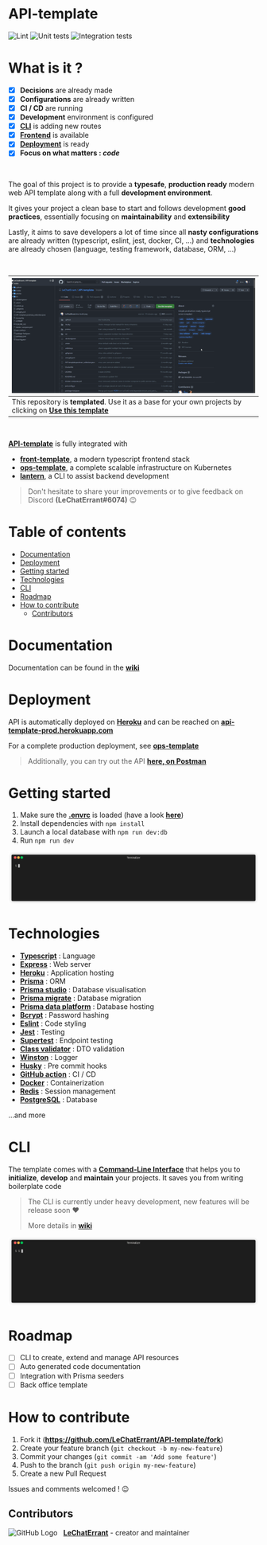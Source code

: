 # API-template
![Lint](https://github.com/LeChatErrant/API-template/workflows/Lint/badge.svg)
![Unit tests](https://github.com/LeChatErrant/API-template/workflows/Unit%20tests/badge.svg)
![Integration tests](https://github.com/LeChatErrant/API-template/workflows/Integration%20tests/badge.svg)

# What is it ?

 - [x] **Decisions** are already made
 - [x] **Configurations** are already written
 - [x] **CI / CD** are running
 - [x] **Development** environment is configured
 - [x] **[CLI](https://github.com/LeChatErrant/lantern)** is adding new routes
 - [x] **[Frontend](https://github.com/LeChatErrant/front-template)** is available
 - [x] **[Deployment](https://github.com/LeChatErrant/ops-template)** is ready
 - [x] **Focus on what matters : *code***

&nbsp;

The goal of this project is to provide a **typesafe**, **production ready** modern web API template along with a full **development environment**.

It gives your project a clean base to start and follows development **good practices**, essentially focusing on **maintainability** and **extensibility**

Lastly, it aims to save developers a lot of time since all **nasty configurations** are already written (typescript, eslint, jest, docker, CI, ...) and **technologies** are already chosen (language, testing framework, database, ORM, ...)

&nbsp;

| ![Template](.github/assets/template.gif)                                                                                                                               |
|------------------------------------------------------------------------------------------------------------------------------------------------------------------------|
| This repository is **templated**. Use it as a base for your own projects by clicking on **[Use this template](https://github.com/LeChatErrant/API-template/generate)** |

&nbsp;

**[API-template](https://github.com/LeChatErrant/API-template)** is fully integrated with
- **[front-template](https://github.com/LeChatErrant/front-template)**, a modern typescript frontend stack
- **[ops-template](https://github.com/LeChatErrant/ops-template)**, a complete scalable infrastructure on Kubernetes
- **[lantern](https://github.com/LeChatErrant/lantern)**, a CLI to assist backend development

> Don't hesitate to share your improvements or to give feedback on Discord **(LeChatErrant#6074)** :wink:


<!-- START doctoc generated TOC please keep comment here to allow auto update -->
<!-- DON'T EDIT THIS SECTION, INSTEAD RE-RUN doctoc TO UPDATE -->
# Table of contents

- [Documentation](#documentation)
- [Deployment](#deployment)
- [Getting started](#getting-started)
- [Technologies](#technologies)
- [CLI](#cli)
- [Roadmap](#roadmap)
- [How to contribute](#how-to-contribute)
  - [Contributors](#contributors)

<!-- END doctoc generated TOC please keep comment here to allow auto update -->

# Documentation

Documentation can be found in the **[wiki](https://github.com/LeChatErrant/API-template/wiki)**

# Deployment

API is automatically deployed on **[Heroku](https://www.heroku.com)** and can be reached on **[api-template-prod.herokuapp.com](https://api-template-prod.herokuapp.com)**

For a complete production deployment, see **[ops-template](https://github.com/LeChatErrant/ops-template)**

> Additionally, you can try out the API **[here, on Postman](https://www.postman.com/LeChatErrant/workspace/api-template)**

# Getting started

1. Make sure the **[.envrc](/.envrc)** is loaded (have a look **[here](https://github.com/LeChatErrant/API-template/wiki/Getting-started#Configuration)**)
2. Install dependencies with `npm install`
3. Launch a local database with `npm run dev:db`
4. Run `npm run dev`

![Deployment example](.github/assets/deployment.gif)

# Technologies

 - **[Typescript](https://www.typescriptlang.org/)** : Language
 - **[Express](https://expressjs.com/)** : Web server
 - **[Heroku](https://www.heroku.com)** : Application hosting
 - **[Prisma](https://www.prisma.io/)** : ORM
 - **[Prisma studio](https://www.prisma.io/studio)** : Database visualisation
 - **[Prisma migrate](https://www.prisma.io/migrate)** : Database migration
 - **[Prisma data platform](https://www.prisma.io/dataplatform)** : Database hosting
 - **[Bcrypt](https://www.npmjs.com/package/bcrypt)** : Password hashing
 - **[Eslint](https://eslint.org/)** : Code styling
 - **[Jest](https://jestjs.io/)** : Testing
 - **[Supertest](https://www.npmjs.com/package/supertest)** : Endpoint testing
 - **[Class validator](https://github.com/typestack/class-validator)** : DTO validation
 - **[Winston](https://github.com/winstonjs/winston)** : Logger
 - **[Husky](https://typicode.github.io/husky/#/)** : Pre commit hooks
 - **[GitHub action](https://github.com/features/actions)** : CI / CD
 - **[Docker](https://www.docker.com/)** : Containerization
 - **[Redis](https://redis.io/)** : Session management
 - **[PostgreSQL](https://www.postgresql.org/)** : Database

...and more

# CLI

The template comes with a **[Command-Line Interface](https://github.com/LeChatErrant/lantern)** that helps you to **initialize**, **develop** and **maintain** your projects. It saves you from writing boilerplate code 

> The CLI is currently under heavy development, new features will be release soon ❤️
> 
> More details in **[wiki](https://github.com/LeChatErrant/API-template/wiki/CLI)**

![CLI - Generate](.github/assets/cli-generate.gif)

# Roadmap

 - [ ] CLI to create, extend and manage API resources
 - [ ] Auto generated code documentation
 - [ ] Integration with Prisma seeders
 - [ ] Back office template

# How to contribute

1. Fork it (**<https://github.com/LeChatErrant/API-template/fork>**)
2. Create your feature branch (`git checkout -b my-new-feature`)
3. Commit your changes (`git commit -am 'Add some feature'`)
4. Push to the branch (`git push origin my-new-feature`)
5. Create a new Pull Request

Issues and comments welcomed ! :wink:

## Contributors

![GitHub Logo](https://github.com/LeChatErrant.png?size=30) &nbsp; **[LeChatErrant](https://github.com/LeChatErrant)** - creator and maintainer
